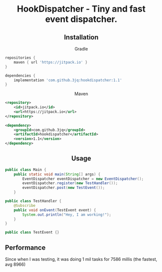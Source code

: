 <div align="center">

# HookDispatcher - Tiny and fast event dispatcher.

## Installation

Gradle
</div>

```groovy
repositories {
    maven { url 'https://jitpack.io' }
}

dependencies {
    implementation 'com.github.3jq:hookdispatcher:1.1'
}
```
<div align="center">

Maven
</div>

```xml
<repository>
    <id>jitpack.io</id>
    <url>https://jitpack.io</url>
</repository>
    
<dependency>
    <groupId>com.github.3jq</groupId>
    <artifactId>hookdispatcher</artifactId>
    <version>1.1</version>
</dependency>
```

<div align="center">

## Usage
</div>

```java
public class Main {
	public static void main(String[] args) {
		EventDispatcher eventDispatcher = new EventDispatcher();
		eventDispatcher.register(new TestHandler());
		eventDispatcher.post(new TestEvent());
	}

public class TestHandler {
	@Subscribe
	public void onEvent(TestEvent event) {
		System.out.println("Hey, I am working!");
	}
}

public class TestEvent {}
```

## Performance

Since when I was testing, it was doing 1 mil tasks for 7586 millis (the fastest, avg 8966)
